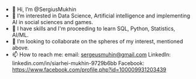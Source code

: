 - 👋 Hi, I’m @SergiusMukhin
- 👀 I’m interested in Data Science, Artificial intelligence and implementing AI in social sciences and games.
- 🌱 I have skills and I'm proceeding to learn SQL, Python, Statistics, AI/ML.
- 💞️ I’m looking to collaborate on the spheres of my interest, mentioned above.
- 📫 How to reach me: 
    email: sergeusmuhin@gmail.com
    LinkedIn: linkedin.com/in/siarhei-mukhin-9729b6bb
    Facebook: https://www.facebook.com/profile.php?id=100009931203439
